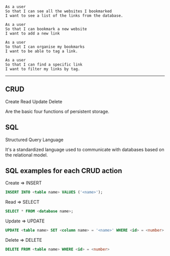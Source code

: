 ```
As a user
So that I can see all the websites I bookmarked
I want to see a list of the links from the database.
```

```
As a user
So that I can bookmark a new website
I want to add a new link
```
```
As a user
So that I can organise my bookmarks
I want to be able to tag a link.
```
```
As a user
So that I can find a specific link
I want to filter my links by tag.
```

-----------

CRUD
----

Create
Read
Update
Delete

Are the basic four functions of persistent storage.

SQL
---
Structured
Query
Language

It's a standardized language used to communicate with databases based on the relational model.


SQL examples for each CRUD action
----
Create => INSERT  
```SQL
INSERT INTO <table name> VALUES ('<name>');
```  
Read => SELECT  
```SQL
SELECT * FROM <database name>;
```
Update => UPDATE   
```SQL
UPDATE <table name> SET <column name> = '<name>' WHERE <id> = <number>
```
Delete => DELETE  
```SQL
DELETE FROM <table name> WHERE <id> = <number>
```
